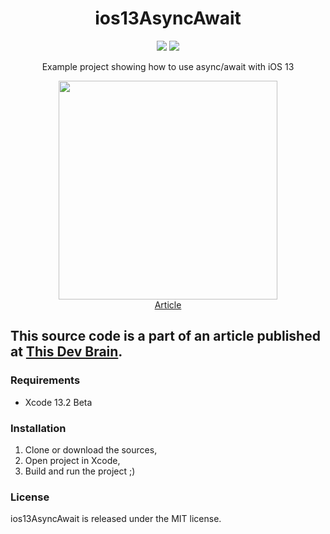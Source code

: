 <h1 align="center">ios13AsyncAwait</h1>

<p align="center">
  <img src="https://img.shields.io/badge/Made%20with-Swift+SwiftUI-64b587.svg" />
  <img src="https://img.shields.io/badge/license-MIT-blue.svg" />
</p>

<p align="center">Example project showing how to use async/await with iOS 13</p>

<p align="center">
  <a href="https://thisdevbrain.com/how-to-use-async-await-with-ios-13/" target="_blank">
    <img src="https://user-images.githubusercontent.com/6362174/139941834-dbec0865-6418-44ef-a5d8-145a2fb8da7b.png" width="350px">
    <br>
    Article
  </a>
</p>

## This source code is a part of an article published at [This Dev Brain](https://thisdevbrain.com/how-to-use-async-await-with-ios-13/).

### Requirements

- Xcode 13.2 Beta

### Installation

1. Clone or download the sources,
2. Open project in Xcode,
3. Build and run the project ;)


### License

ios13AsyncAwait is released under the MIT license.
